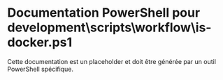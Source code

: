 # Documentation PowerShell pour development\scripts\workflow\is-docker.ps1

Cette documentation est un placeholder et doit être générée par un outil PowerShell spécifique.
